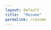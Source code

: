 ```yaml
---
layout: default
title:  "Resume"
permalink: /resume
---
```


<!-- ![resume](https://user-images.githubusercontent.com/10540084/52994223-bdf77680-33cb-11e9-8f20-e95245d617f5.png) -->



<div id="resume"></div>

<script src="https://unpkg.com/react@17/umd/react.development.js" crossorigin></script>
<script src="https://unpkg.com/react-dom@17/umd/react-dom.development.js" crossorigin></script>

<script src="resume.js"></script>